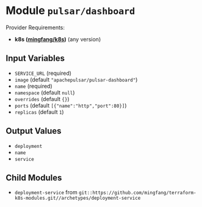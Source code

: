 
# Module `pulsar/dashboard`

Provider Requirements:
* **k8s ([mingfang/k8s](https://registry.terraform.io/providers/mingfang/k8s/latest))** (any version)

## Input Variables
* `SERVICE_URL` (required)
* `image` (default `"apachepulsar/pulsar-dashboard"`)
* `name` (required)
* `namespace` (default `null`)
* `overrides` (default `{}`)
* `ports` (default `[{"name":"http","port":80}]`)
* `replicas` (default `1`)

## Output Values
* `deployment`
* `name`
* `service`

## Child Modules
* `deployment-service` from `git::https://github.com/mingfang/terraform-k8s-modules.git//archetypes/deployment-service`

